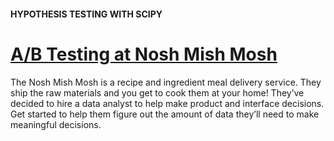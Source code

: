 #### HYPOTHESIS TESTING WITH SCIPY

# <a href="https://www.codecademy.com/paths/analyze-data-with-python/tracks/ida-7-hypothesis-testing-scipy/modules/ida-7-2-sample-size-determination/projects/nosh-mish-mosh" target="_blank">A/B Testing at Nosh Mish Mosh</a>

The Nosh Mish Mosh is a recipe and ingredient meal delivery service. 
They ship the raw materials and you get to cook them at your home! 
They’ve decided to hire a data analyst to help make product and interface decisions. 
Get started to help them figure out the amount of data they’ll need to make meaningful decisions.

